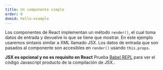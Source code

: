 ```yaml
---
title: Un componente simple
order: 0
domid: hello-example
---
```

Los componentes de React implementan un método `render()`, el cual toma datos de entrada y devuelve lo que se tiene que mostrar. En este ejemplo usaremos sintaxis similar a XML llamado JSX. Los datos de entrada que son pasados al componente son accesibles en `render()` usando `this.props`.

**JSX es opcional y no es requisito en React** Prueba [Babel REPL](babel://es5-syntax-example) para ver el código Javascript producto de la compilación de JSX..
